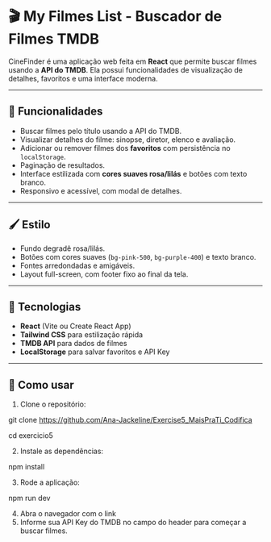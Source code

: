 # 🎬 My Filmes List - Buscador de Filmes TMDB

CineFinder é uma aplicação web feita em **React** que permite buscar filmes usando a **API do TMDB**. Ela possui funcionalidades de visualização de detalhes, favoritos e uma interface moderna.

---

## 🌟 Funcionalidades

- Buscar filmes pelo título usando a API do TMDB.
- Visualizar detalhes do filme: sinopse, diretor, elenco e avaliação.
- Adicionar ou remover filmes dos **favoritos** com persistência no `localStorage`.
- Paginação de resultados.
- Interface estilizada com **cores suaves rosa/lilás** e botões com texto branco.
- Responsivo e acessível, com modal de detalhes.

---

## 🖌 Estilo

- Fundo degradê rosa/lilás.
- Botões com cores suaves (`bg-pink-500`, `bg-purple-400`) e texto branco.
- Fontes arredondadas e amigáveis.
- Layout full-screen, com footer fixo ao final da tela.

---

## 🚀 Tecnologias

- **React** (Vite ou Create React App)
- **Tailwind CSS** para estilização rápida
- **TMDB API** para dados de filmes
- **LocalStorage** para salvar favoritos e API Key

---

## 🔑 Como usar

1. Clone o repositório:

git clone https://github.com/Ana-Jackeline/Exercise5_MaisPraTi_Codifica

cd exercicio5

2. Instale as dependências:

npm install

3. Rode a aplicação:

npm run dev

4. Abra o navegador com o link
5. Informe sua API Key do TMDB no campo do header para começar a buscar filmes.


